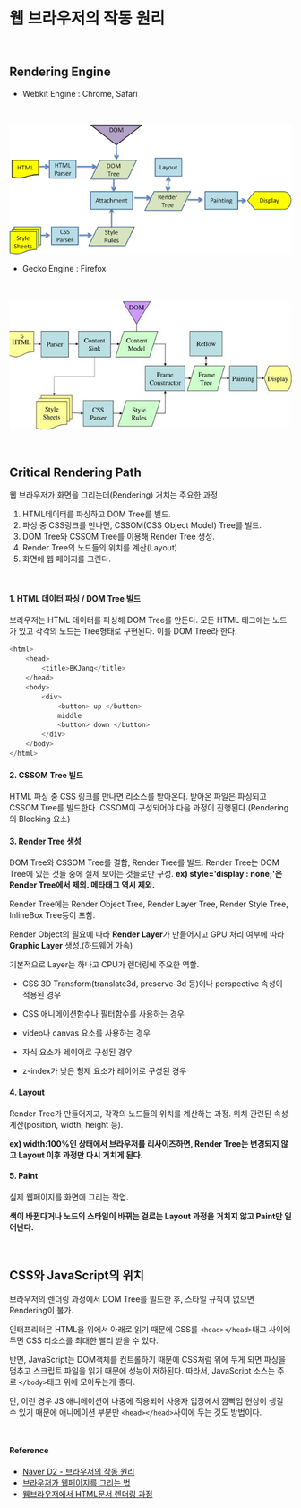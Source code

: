 # 웹 브라우저의 작동 원리

<br/>

## Rendering Engine

* Webkit Engine : Chrome, Safari
<br/>

![웹킷엔진](/Web/images/Webkit.png)

* Gecko Engine : Firefox
<br/>

![겟코엔진](/Web/images/Gecko.jpg)

<br/>

## Critical Rendering Path

웹 브라우저가 화면을 그리는데(Rendering) 거치는 주요한 과정

1. HTML데이터를 파싱하고 DOM Tree를 빌드.
2. 파싱 중 CSS링크를 만나면, CSSOM(CSS Object Model) Tree를 빌드.
3. DOM Tree와 CSSOM Tree를 이용해 Render Tree 생성.
4. Render Tree의 노드들의 위치를 계산(Layout)
5. 화면에 웹 페이지를 그린다.

</br>

#### 1. HTML 데이터 파싱 / DOM Tree 빌드
브라우저는 HTML 데이터를 파싱해 DOM Tree를 만든다.
모든 HTML 태그에는 노드가 있고 각각의 노드는 Tree형태로 구현된다.
이를 DOM Tree라 한다.

```javascript
<html>
    <head>
        <title>BKJang</title>
    </head>
    <body>
        <div>
        	<button> up </button>
            middle
            <button> down </button>
        </div>
    </body>
</html>
```

#### 2. CSSOM Tree 빌드
HTML 파싱 중 CSS 링크를 만나면 리소스를 받아온다.
받아온 파일은 파싱되고 CSSOM Tree를 빌드한다.
CSSOM이 구성되어야 다음 과정이 진행된다.(Rendering의 Blocking 요소)


#### 3. Render Tree 생성

DOM Tree와 CSSOM Tree를 결합, Render Tree를 빌드.
Render Tree는 DOM Tree에 있는 것들 중에 실제 보이는 것들로만 구성.
**ex) style='display : none;'은 Render Tree에서 제외. 메타태그 역시 제외.**


Render Tree에는 Render Object Tree, Render Layer Tree, Render Style Tree, InlineBox Tree등이 포함.

Render Object의 필요에 따라 **Render Layer**가 만들어지고 GPU 처리 여부에 따라 **Graphic Layer** 생성.(하드웨어 가속)

기본적으로 Layer는 하나고 CPU가 렌더링에 주요한 역할.

* CSS 3D Transform(translate3d, preserve-3d 등)이나 perspective 속성이 적용된 경우

* CSS 애니메이션함수나 필터함수를 사용하는 경우

* video나 canvas 요소를 사용하는 경우

* 자식 요소가 레이어로 구성된 경우

* z-index가 낮은 형제 요소가 레이어로 구성된 경우


#### 4. Layout

Render Tree가 만들어지고, 각각의 노드들의 위치를 계산하는 과정.
위치 관련된 속성 계산(position, width, height 등).

**ex) width:100%인 상태에서 브라우저를 리사이즈하면, Render Tree는 변경되지 않고 Layout 이후 과정만 다시 거치게 된다.**

#### 5. Paint

실제 웹페이지를 화면에 그리는 작업.

**색이 바뀐다거나 노드의 스타일이 바뀌는 걸로는 Layout 과정을 거치지 않고 Paint만 일어난다.**


<br/>

## CSS와 JavaScript의 위치

브라우저의 렌더링 과정에서 DOM Tree를 빌드한 후, 스타일 규칙이 없으면 Rendering이 불가.

인터프리터은 HTML을 위에서 아래로 읽기 때문에 CSS를 `<head></head>`태그 사이에 두면 CSS 리소스를 최대한 빨리 받을 수 있다.

반면, JavaScript는 DOM객체를 컨트롤하기 때문에 CSS처럼 위에 두게 되면 파싱을 멈추고 스크립트 파일을 읽기 때문에 성능이 저하된다. 따라서, JavaScript 소스는 주로 `</body>`태그 위에 모아두는게 좋다.

단, 이런 경우 JS 애니메이션이 나중에 적용되어 사용자 입장에서 깜빡임 현상이 생길 수 있기 때문에 애니메이션 부분만 `<head></head>`사이에 두는 것도 방법이다.

<br/>

#### Reference

* [Naver D2 - 브라우저의 작동 원리](http://d2.naver.com/helloworld/59361)
* [브라우저가 웹페이지를 그리는 법](https://isme2n.github.io/devlog/2017/07/06/browser-rendering/)
* [웹브라우저에서 HTML문서 렌더링 과정](http://jeong-pro.tistory.com/90)

